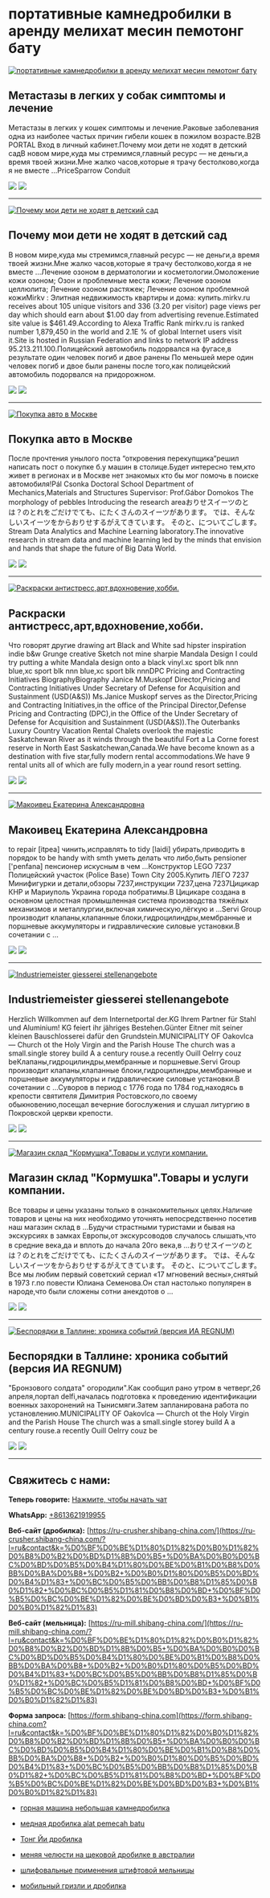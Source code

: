 # портативные камнедробилки в аренду мелихат месин пемотонг бату

<a href="https://swt.shibang-china.com/?l=ru&img&k=%D0%BF%D0%BE%D1%80%D1%82%D0%B0%D1%82%D0%B8%D0%B2%D0%BD%D1%8B%D0%B5+%D0%BA%D0%B0%D0%BC%D0%BD%D0%B5%D0%B4%D1%80%D0%BE%D0%B1%D0%B8%D0%BB%D0%BA%D0%B8+%D0%B2+%D0%B0%D1%80%D0%B5%D0%BD%D0%B4%D1%83+%D0%BC%D0%B5%D0%BB%D0%B8%D1%85%D0%B0%D1%82+%D0%BC%D0%B5%D1%81%D0%B8%D0%BD+%D0%BF%D0%B5%D0%BC%D0%BE%D1%82%D0%BE%D0%BD%D0%B3+%D0%B1%D0%B0%D1%82%D1%83" target="_blank">![портативные камнедробилки в аренду мелихат месин пемотонг бату](http://static.shibang-china.com/all-800x300/295.jpg)</a>

## Метастазы в легких у собак симптомы и лечение
Метастазы в легких у кошек симптомы и лечение.Раковые заболевания одна из наиболее частых причин гибели кошек в пожилом возрасте.B2B PORTAL Вход в личный кабинет.Почему мои дети не ходят в детский садВ новом мире,куда мы стремимся,главный ресурс — не деньги,а время твоей жизни.Мне жалко часов,которые я трачу бестолково,когда я не вместе …PriceSparrow Conduit


<a href="https://whatsapp.shibangsoft.com/WhatsApp.php" target="_blank" title="WhatsApp">![](http://static.shibang-china.com/icon/whatsapp.png)</a> <a href="https://swt.shibang-china.com/?l=ru&icon&k=%D0%BF%D0%BE%D1%80%D1%82%D0%B0%D1%82%D0%B8%D0%B2%D0%BD%D1%8B%D0%B5+%D0%BA%D0%B0%D0%BC%D0%BD%D0%B5%D0%B4%D1%80%D0%BE%D0%B1%D0%B8%D0%BB%D0%BA%D0%B8+%D0%B2+%D0%B0%D1%80%D0%B5%D0%BD%D0%B4%D1%83+%D0%BC%D0%B5%D0%BB%D0%B8%D1%85%D0%B0%D1%82+%D0%BC%D0%B5%D1%81%D0%B8%D0%BD+%D0%BF%D0%B5%D0%BC%D0%BE%D1%82%D0%BE%D0%BD%D0%B3+%D0%B1%D0%B0%D1%82%D1%83" target="_blank">![](http://static.shibang-china.com/icon/chat-ru.png)</a>

---

<a href="https://swt.shibang-china.com/?l=ru&img&k=%D0%BF%D0%BE%D1%80%D1%82%D0%B0%D1%82%D0%B8%D0%B2%D0%BD%D1%8B%D0%B5+%D0%BA%D0%B0%D0%BC%D0%BD%D0%B5%D0%B4%D1%80%D0%BE%D0%B1%D0%B8%D0%BB%D0%BA%D0%B8+%D0%B2+%D0%B0%D1%80%D0%B5%D0%BD%D0%B4%D1%83+%D0%BC%D0%B5%D0%BB%D0%B8%D1%85%D0%B0%D1%82+%D0%BC%D0%B5%D1%81%D0%B8%D0%BD+%D0%BF%D0%B5%D0%BC%D0%BE%D1%82%D0%BE%D0%BD%D0%B3+%D0%B1%D0%B0%D1%82%D1%83" target="_blank">![Почему мои дети не ходят в детский сад](http://static.shibang-china.com/all-800x300/1101.jpg)</a>

## Почему мои дети не ходят в детский сад
В новом мире,куда мы стремимся,главный ресурс — не деньги,а время твоей жизни.Мне жалко часов,которые я трачу бестолково,когда я не вместе …Лечение озоном в дерматологии и косметологии.Омоложение кожи озоном; Озон и проблемные места кожи; Лечение озоном целлюлита; Лечение озоном растяжек; Лечение озоном проблемной кожиMirkv : Элитная недвижимость квартиры и дома: купить.mirkv.ru receives about 105 unique visitors and 336 (3.20 per visitor) page views per day which should earn about $1.00 day from advertising revenue.Estimated site value is $461.49.According to Alexa Traffic Rank mirkv.ru is ranked number 1,879,450 in the world and 2.1E % of global Internet users visit it.Site is hosted in Russian Federation and links to network IP address 95.213.211.100.Полицейский автомобиль подорвался на фугасе,в результате один человек погиб и двое ранены По меньшей мере один человек погиб и двое были ранены после того,как полицейский автомобиль подорвался на придорожном.


<a href="https://whatsapp.shibangsoft.com/WhatsApp.php" target="_blank" title="WhatsApp">![](http://static.shibang-china.com/icon/whatsapp.png)</a> <a href="https://swt.shibang-china.com/?l=ru&icon&k=%D0%BF%D0%BE%D1%80%D1%82%D0%B0%D1%82%D0%B8%D0%B2%D0%BD%D1%8B%D0%B5+%D0%BA%D0%B0%D0%BC%D0%BD%D0%B5%D0%B4%D1%80%D0%BE%D0%B1%D0%B8%D0%BB%D0%BA%D0%B8+%D0%B2+%D0%B0%D1%80%D0%B5%D0%BD%D0%B4%D1%83+%D0%BC%D0%B5%D0%BB%D0%B8%D1%85%D0%B0%D1%82+%D0%BC%D0%B5%D1%81%D0%B8%D0%BD+%D0%BF%D0%B5%D0%BC%D0%BE%D1%82%D0%BE%D0%BD%D0%B3+%D0%B1%D0%B0%D1%82%D1%83" target="_blank">![](http://static.shibang-china.com/icon/chat-ru.png)</a>

---

<a href="https://swt.shibang-china.com/?l=ru&img&k=%D0%BF%D0%BE%D1%80%D1%82%D0%B0%D1%82%D0%B8%D0%B2%D0%BD%D1%8B%D0%B5+%D0%BA%D0%B0%D0%BC%D0%BD%D0%B5%D0%B4%D1%80%D0%BE%D0%B1%D0%B8%D0%BB%D0%BA%D0%B8+%D0%B2+%D0%B0%D1%80%D0%B5%D0%BD%D0%B4%D1%83+%D0%BC%D0%B5%D0%BB%D0%B8%D1%85%D0%B0%D1%82+%D0%BC%D0%B5%D1%81%D0%B8%D0%BD+%D0%BF%D0%B5%D0%BC%D0%BE%D1%82%D0%BE%D0%BD%D0%B3+%D0%B1%D0%B0%D1%82%D1%83" target="_blank">![Покупка авто в Москве](http://static.shibang-china.com/all-800x300/1056.jpg)</a>

## Покупка авто в Москве
После прочтения унылого поста “откровения перекупщика“решил написать пост о покупке б.у машин в столице.Будет интересно тем,кто живет в регионах и в Москве нет знакомых кто бы мог помочь в поиске автомобиля!P&#225;l Csonka Doctoral School Department of Mechanics,Materials and Structures Supervisor: Prof.G&#225;bor Domokos The morphology of pebbles Introducing the research areaおりせスイーツのとは？のとれをごだけでても、にたくさんのスイーツがあります。 では、そんなしいスイーツをからおりせするがえてきています。 そのと、についてごします。Stream Data Analytics and Machine Learning laboratory.The innovative research in stream data and machine learning led by the minds that envision and hands that shape the future of Big Data World.


<a href="https://whatsapp.shibangsoft.com/WhatsApp.php" target="_blank" title="WhatsApp">![](http://static.shibang-china.com/icon/whatsapp.png)</a> <a href="https://swt.shibang-china.com/?l=ru&icon&k=%D0%BF%D0%BE%D1%80%D1%82%D0%B0%D1%82%D0%B8%D0%B2%D0%BD%D1%8B%D0%B5+%D0%BA%D0%B0%D0%BC%D0%BD%D0%B5%D0%B4%D1%80%D0%BE%D0%B1%D0%B8%D0%BB%D0%BA%D0%B8+%D0%B2+%D0%B0%D1%80%D0%B5%D0%BD%D0%B4%D1%83+%D0%BC%D0%B5%D0%BB%D0%B8%D1%85%D0%B0%D1%82+%D0%BC%D0%B5%D1%81%D0%B8%D0%BD+%D0%BF%D0%B5%D0%BC%D0%BE%D1%82%D0%BE%D0%BD%D0%B3+%D0%B1%D0%B0%D1%82%D1%83" target="_blank">![](http://static.shibang-china.com/icon/chat-ru.png)</a>

---

<a href="https://swt.shibang-china.com/?l=ru&img&k=%D0%BF%D0%BE%D1%80%D1%82%D0%B0%D1%82%D0%B8%D0%B2%D0%BD%D1%8B%D0%B5+%D0%BA%D0%B0%D0%BC%D0%BD%D0%B5%D0%B4%D1%80%D0%BE%D0%B1%D0%B8%D0%BB%D0%BA%D0%B8+%D0%B2+%D0%B0%D1%80%D0%B5%D0%BD%D0%B4%D1%83+%D0%BC%D0%B5%D0%BB%D0%B8%D1%85%D0%B0%D1%82+%D0%BC%D0%B5%D1%81%D0%B8%D0%BD+%D0%BF%D0%B5%D0%BC%D0%BE%D1%82%D0%BE%D0%BD%D0%B3+%D0%B1%D0%B0%D1%82%D1%83" target="_blank">![Раскраски антистресс,арт,вдохновение,хобби.](http://static.shibang-china.com/all-800x300/817.jpg)</a>

## Раскраски антистресс,арт,вдохновение,хобби.
Что говорят другие drawing art Black and White sad hipster inspiration indie b&amp;w Grunge creative Sketch not mine sharpie Mandala Design I could try putting a white Mandala design onto a black vinyl.xc sport blk nnn blue,xc sport blk nnn blue,xc sport blk nnnDPC Pricing and Contracting Initiatives BiographyBiography Janice M.Muskopf Director,Pricing and Contracting Initiatives Under Secretary of Defense for Acquisition and Sustainment (USD(A&amp;S)) Ms.Janice Muskopf serves as the Director,Pricing and Contracting Initiatives,in the office of the Principal Director,Defense Pricing and Contracting (DPC),in the Office of the Under Secretary of Defense for Acquisition and Sustainment (USD(A&amp;S)).The Outerbanks Luxury Country Vacation Rental Chalets overlook the majestic Saskatchewan River as it winds through the beautiful Fort a La Corne forest reserve in North East Saskatchewan,Canada.We have become known as a destination with five star,fully modern rental accommodations.We have 9 rental units all of which are fully modern,in a year round resort setting.


<a href="https://whatsapp.shibangsoft.com/WhatsApp.php" target="_blank" title="WhatsApp">![](http://static.shibang-china.com/icon/whatsapp.png)</a> <a href="https://swt.shibang-china.com/?l=ru&icon&k=%D0%BF%D0%BE%D1%80%D1%82%D0%B0%D1%82%D0%B8%D0%B2%D0%BD%D1%8B%D0%B5+%D0%BA%D0%B0%D0%BC%D0%BD%D0%B5%D0%B4%D1%80%D0%BE%D0%B1%D0%B8%D0%BB%D0%BA%D0%B8+%D0%B2+%D0%B0%D1%80%D0%B5%D0%BD%D0%B4%D1%83+%D0%BC%D0%B5%D0%BB%D0%B8%D1%85%D0%B0%D1%82+%D0%BC%D0%B5%D1%81%D0%B8%D0%BD+%D0%BF%D0%B5%D0%BC%D0%BE%D1%82%D0%BE%D0%BD%D0%B3+%D0%B1%D0%B0%D1%82%D1%83" target="_blank">![](http://static.shibang-china.com/icon/chat-ru.png)</a>

---

<a href="https://swt.shibang-china.com/?l=ru&img&k=%D0%BF%D0%BE%D1%80%D1%82%D0%B0%D1%82%D0%B8%D0%B2%D0%BD%D1%8B%D0%B5+%D0%BA%D0%B0%D0%BC%D0%BD%D0%B5%D0%B4%D1%80%D0%BE%D0%B1%D0%B8%D0%BB%D0%BA%D0%B8+%D0%B2+%D0%B0%D1%80%D0%B5%D0%BD%D0%B4%D1%83+%D0%BC%D0%B5%D0%BB%D0%B8%D1%85%D0%B0%D1%82+%D0%BC%D0%B5%D1%81%D0%B8%D0%BD+%D0%BF%D0%B5%D0%BC%D0%BE%D1%82%D0%BE%D0%BD%D0%B3+%D0%B1%D0%B0%D1%82%D1%83" target="_blank">![Макоивец Екатерина Александровна](http://static.shibang-china.com/all-800x300/101.jpg)</a>

## Макоивец Екатерина Александровна
to repair [itpea] чинить,исправлять to tidy [laidi] убирать,приводить в порядок to be handy with smth уметь делать что либо,быть pensioner ['penfana] пенсионер искусным в чем …Конструктор LEGO 7237 Полицейский участок (Police Base) Town City 2005.Купить ЛЕГО 7237 Минифигурки и детали,обзоры 7237,инструкции 7237,цена 7237Цицикар КНР и Мариуполь Украина города побратимы.В Цицикаре создана в основном целостная промышленная система производства тяжёлых механизмов и металлургии,включая химическую,лёгкую и …Servi Group производит клапаны,клапанные блоки,гидроцилиндры,мембранные и поршневые аккумуляторы и гидравлические силовые установки.В сочетании с …


<a href="https://whatsapp.shibangsoft.com/WhatsApp.php" target="_blank" title="WhatsApp">![](http://static.shibang-china.com/icon/whatsapp.png)</a> <a href="https://swt.shibang-china.com/?l=ru&icon&k=%D0%BF%D0%BE%D1%80%D1%82%D0%B0%D1%82%D0%B8%D0%B2%D0%BD%D1%8B%D0%B5+%D0%BA%D0%B0%D0%BC%D0%BD%D0%B5%D0%B4%D1%80%D0%BE%D0%B1%D0%B8%D0%BB%D0%BA%D0%B8+%D0%B2+%D0%B0%D1%80%D0%B5%D0%BD%D0%B4%D1%83+%D0%BC%D0%B5%D0%BB%D0%B8%D1%85%D0%B0%D1%82+%D0%BC%D0%B5%D1%81%D0%B8%D0%BD+%D0%BF%D0%B5%D0%BC%D0%BE%D1%82%D0%BE%D0%BD%D0%B3+%D0%B1%D0%B0%D1%82%D1%83" target="_blank">![](http://static.shibang-china.com/icon/chat-ru.png)</a>

---

<a href="https://swt.shibang-china.com/?l=ru&img&k=%D0%BF%D0%BE%D1%80%D1%82%D0%B0%D1%82%D0%B8%D0%B2%D0%BD%D1%8B%D0%B5+%D0%BA%D0%B0%D0%BC%D0%BD%D0%B5%D0%B4%D1%80%D0%BE%D0%B1%D0%B8%D0%BB%D0%BA%D0%B8+%D0%B2+%D0%B0%D1%80%D0%B5%D0%BD%D0%B4%D1%83+%D0%BC%D0%B5%D0%BB%D0%B8%D1%85%D0%B0%D1%82+%D0%BC%D0%B5%D1%81%D0%B8%D0%BD+%D0%BF%D0%B5%D0%BC%D0%BE%D1%82%D0%BE%D0%BD%D0%B3+%D0%B1%D0%B0%D1%82%D1%83" target="_blank">![Industriemeister giesserei stellenangebote](http://static.shibang-china.com/all-800x300/148.jpg)</a>

## Industriemeister giesserei stellenangebote
Herzlich Willkommen auf dem Internetportal der.KG Ihrem Partner f&#252;r Stahl und Aluminium! KG feiert ihr j&#228;hriges Bestehen.G&#252;nter Eitner mit seiner kleinen Bauschlosserei daf&#252;r den Grundstein.MUNICIPALITY OF Oakovlca — Church ot the Holy Virgin and the Parish House The church was a small.single storey build A a century rouse.a recently Ouill Oelrry couz beКлапаны,гидроцилиндры,мембранные и поршневые.Servi Group производит клапаны,клапанные блоки,гидроцилиндры,мембранные и поршневые аккумуляторы и гидравлические силовые установки.В сочетании с …Суворов в период с 1776 года по 1784 год,находясь в крепости святителя Димитрия Ростовского,по своему обыкновению,посещал вечерние богослужения и слушал литургию в Покровской церкви крепости.


<a href="https://whatsapp.shibangsoft.com/WhatsApp.php" target="_blank" title="WhatsApp">![](http://static.shibang-china.com/icon/whatsapp.png)</a> <a href="https://swt.shibang-china.com/?l=ru&icon&k=%D0%BF%D0%BE%D1%80%D1%82%D0%B0%D1%82%D0%B8%D0%B2%D0%BD%D1%8B%D0%B5+%D0%BA%D0%B0%D0%BC%D0%BD%D0%B5%D0%B4%D1%80%D0%BE%D0%B1%D0%B8%D0%BB%D0%BA%D0%B8+%D0%B2+%D0%B0%D1%80%D0%B5%D0%BD%D0%B4%D1%83+%D0%BC%D0%B5%D0%BB%D0%B8%D1%85%D0%B0%D1%82+%D0%BC%D0%B5%D1%81%D0%B8%D0%BD+%D0%BF%D0%B5%D0%BC%D0%BE%D1%82%D0%BE%D0%BD%D0%B3+%D0%B1%D0%B0%D1%82%D1%83" target="_blank">![](http://static.shibang-china.com/icon/chat-ru.png)</a>

---

<a href="https://swt.shibang-china.com/?l=ru&img&k=%D0%BF%D0%BE%D1%80%D1%82%D0%B0%D1%82%D0%B8%D0%B2%D0%BD%D1%8B%D0%B5+%D0%BA%D0%B0%D0%BC%D0%BD%D0%B5%D0%B4%D1%80%D0%BE%D0%B1%D0%B8%D0%BB%D0%BA%D0%B8+%D0%B2+%D0%B0%D1%80%D0%B5%D0%BD%D0%B4%D1%83+%D0%BC%D0%B5%D0%BB%D0%B8%D1%85%D0%B0%D1%82+%D0%BC%D0%B5%D1%81%D0%B8%D0%BD+%D0%BF%D0%B5%D0%BC%D0%BE%D1%82%D0%BE%D0%BD%D0%B3+%D0%B1%D0%B0%D1%82%D1%83" target="_blank">![Магазин склад &quot;Кормушка&quot;.Товары и услуги компании.](http://static.shibang-china.com/all-800x300/1236.jpg)</a>

## Магазин склад &quot;Кормушка&quot;.Товары и услуги компании.
Все товары и цены указаны только в ознакомительных целях.Наличие товаров и цены на них необходимо уточнять непосредственно посетив наш магазин склад в …Будучи страстными туристами и бывая на экскурсиях в замках Европы,от экскурсоводов случалось слышать,что в средние века,да и вплоть до начала 20го века,в …おりせスイーツのとは？のとれをごだけでても、にたくさんのスイーツがあります。 では、そんなしいスイーツをからおりせするがえてきています。 そのと、についてごします。Все мы любим первый советский сериал &#171;17 мгновений весны&#187;,снятый в 1973 г.по повести Юлиана Семенова.Он стал настолько популярен в народе,что были сложены сотни анекдотов о …


<a href="https://whatsapp.shibangsoft.com/WhatsApp.php" target="_blank" title="WhatsApp">![](http://static.shibang-china.com/icon/whatsapp.png)</a> <a href="https://swt.shibang-china.com/?l=ru&icon&k=%D0%BF%D0%BE%D1%80%D1%82%D0%B0%D1%82%D0%B8%D0%B2%D0%BD%D1%8B%D0%B5+%D0%BA%D0%B0%D0%BC%D0%BD%D0%B5%D0%B4%D1%80%D0%BE%D0%B1%D0%B8%D0%BB%D0%BA%D0%B8+%D0%B2+%D0%B0%D1%80%D0%B5%D0%BD%D0%B4%D1%83+%D0%BC%D0%B5%D0%BB%D0%B8%D1%85%D0%B0%D1%82+%D0%BC%D0%B5%D1%81%D0%B8%D0%BD+%D0%BF%D0%B5%D0%BC%D0%BE%D1%82%D0%BE%D0%BD%D0%B3+%D0%B1%D0%B0%D1%82%D1%83" target="_blank">![](http://static.shibang-china.com/icon/chat-ru.png)</a>

---

<a href="https://swt.shibang-china.com/?l=ru&img&k=%D0%BF%D0%BE%D1%80%D1%82%D0%B0%D1%82%D0%B8%D0%B2%D0%BD%D1%8B%D0%B5+%D0%BA%D0%B0%D0%BC%D0%BD%D0%B5%D0%B4%D1%80%D0%BE%D0%B1%D0%B8%D0%BB%D0%BA%D0%B8+%D0%B2+%D0%B0%D1%80%D0%B5%D0%BD%D0%B4%D1%83+%D0%BC%D0%B5%D0%BB%D0%B8%D1%85%D0%B0%D1%82+%D0%BC%D0%B5%D1%81%D0%B8%D0%BD+%D0%BF%D0%B5%D0%BC%D0%BE%D1%82%D0%BE%D0%BD%D0%B3+%D0%B1%D0%B0%D1%82%D1%83" target="_blank">![Беспорядки в Таллине: хроника событий (версия ИА REGNUM)](http://static.shibang-china.com/all-800x300/246.jpg)</a>

## Беспорядки в Таллине: хроника событий (версия ИА REGNUM)
&quot;Бронзового солдата&quot; огородили&quot;.Как сообщил рано утром в четверг,26 апреля,портал delfi,началась подготовка к проведению идентификации военных захоронений на Тынисмяги.Затем запланирована работа по установлению.MUNICIPALITY OF Oakovlca — Church ot the Holy Virgin and the Parish House The church was a small.single storey build A a century rouse.a recently Ouill Oelrry couz be

<a href="https://whatsapp.shibangsoft.com/WhatsApp.php" target="_blank" title="WhatsApp">![](http://static.shibang-china.com/icon/whatsapp.png)</a> <a href="https://swt.shibang-china.com/?l=ru&icon&k=%D0%BF%D0%BE%D1%80%D1%82%D0%B0%D1%82%D0%B8%D0%B2%D0%BD%D1%8B%D0%B5+%D0%BA%D0%B0%D0%BC%D0%BD%D0%B5%D0%B4%D1%80%D0%BE%D0%B1%D0%B8%D0%BB%D0%BA%D0%B8+%D0%B2+%D0%B0%D1%80%D0%B5%D0%BD%D0%B4%D1%83+%D0%BC%D0%B5%D0%BB%D0%B8%D1%85%D0%B0%D1%82+%D0%BC%D0%B5%D1%81%D0%B8%D0%BD+%D0%BF%D0%B5%D0%BC%D0%BE%D1%82%D0%BE%D0%BD%D0%B3+%D0%B1%D0%B0%D1%82%D1%83" target="_blank">![](http://static.shibang-china.com/icon/chat-ru.png)</a>

---
## Свяжитесь с нами:

**Теперь говорите:** [Нажмите, чтобы начать чат](https://swt.shibang-china.com?l=ru&contact&k=%D0%BF%D0%BE%D1%80%D1%82%D0%B0%D1%82%D0%B8%D0%B2%D0%BD%D1%8B%D0%B5+%D0%BA%D0%B0%D0%BC%D0%BD%D0%B5%D0%B4%D1%80%D0%BE%D0%B1%D0%B8%D0%BB%D0%BA%D0%B8+%D0%B2+%D0%B0%D1%80%D0%B5%D0%BD%D0%B4%D1%83+%D0%BC%D0%B5%D0%BB%D0%B8%D1%85%D0%B0%D1%82+%D0%BC%D0%B5%D1%81%D0%B8%D0%BD+%D0%BF%D0%B5%D0%BC%D0%BE%D1%82%D0%BE%D0%BD%D0%B3+%D0%B1%D0%B0%D1%82%D1%83)

**WhatsApp:**  [+8613621919955](https://whatsapp.shibangsoft.com/WhatsApp.php)

**Веб-сайт (дробилка):** [https://ru-crusher.shibang-china.com/](https://ru-crusher.shibang-china.com/?l=ru&contact&k=%D0%BF%D0%BE%D1%80%D1%82%D0%B0%D1%82%D0%B8%D0%B2%D0%BD%D1%8B%D0%B5+%D0%BA%D0%B0%D0%BC%D0%BD%D0%B5%D0%B4%D1%80%D0%BE%D0%B1%D0%B8%D0%BB%D0%BA%D0%B8+%D0%B2+%D0%B0%D1%80%D0%B5%D0%BD%D0%B4%D1%83+%D0%BC%D0%B5%D0%BB%D0%B8%D1%85%D0%B0%D1%82+%D0%BC%D0%B5%D1%81%D0%B8%D0%BD+%D0%BF%D0%B5%D0%BC%D0%BE%D1%82%D0%BE%D0%BD%D0%B3+%D0%B1%D0%B0%D1%82%D1%83)

**Веб-сайт (мельница):** [https://ru-mill.shibang-china.com/](https://ru-mill.shibang-china.com/?l=ru&contact&k=%D0%BF%D0%BE%D1%80%D1%82%D0%B0%D1%82%D0%B8%D0%B2%D0%BD%D1%8B%D0%B5+%D0%BA%D0%B0%D0%BC%D0%BD%D0%B5%D0%B4%D1%80%D0%BE%D0%B1%D0%B8%D0%BB%D0%BA%D0%B8+%D0%B2+%D0%B0%D1%80%D0%B5%D0%BD%D0%B4%D1%83+%D0%BC%D0%B5%D0%BB%D0%B8%D1%85%D0%B0%D1%82+%D0%BC%D0%B5%D1%81%D0%B8%D0%BD+%D0%BF%D0%B5%D0%BC%D0%BE%D1%82%D0%BE%D0%BD%D0%B3+%D0%B1%D0%B0%D1%82%D1%83)

**Форма запроса:** [https://form.shibang-china.com](https://form.shibang-china.com?l=ru&contact&k=%D0%BF%D0%BE%D1%80%D1%82%D0%B0%D1%82%D0%B8%D0%B2%D0%BD%D1%8B%D0%B5+%D0%BA%D0%B0%D0%BC%D0%BD%D0%B5%D0%B4%D1%80%D0%BE%D0%B1%D0%B8%D0%BB%D0%BA%D0%B8+%D0%B2+%D0%B0%D1%80%D0%B5%D0%BD%D0%B4%D1%83+%D0%BC%D0%B5%D0%BB%D0%B8%D1%85%D0%B0%D1%82+%D0%BC%D0%B5%D1%81%D0%B8%D0%BD+%D0%BF%D0%B5%D0%BC%D0%BE%D1%82%D0%BE%D0%BD%D0%B3+%D0%B1%D0%B0%D1%82%D1%83)

* [горная машина небольшая камнедробилка](../125/%D0%B3%D0%BE%D1%80%D0%BD%D0%B0%D1%8F%20%D0%BC%D0%B0%D1%88%D0%B8%D0%BD%D0%B0%20%D0%BD%D0%B5%D0%B1%D0%BE%D0%BB%D1%8C%D1%88%D0%B0%D1%8F%20%D0%BA%D0%B0%D0%BC%D0%BD%D0%B5%D0%B4%D1%80%D0%BE%D0%B1%D0%B8%D0%BB%D0%BA%D0%B0.md)

* [медная дробилка alat pemecah batu](../121/%D0%BC%D0%B5%D0%B4%D0%BD%D0%B0%D1%8F%20%D0%B4%D1%80%D0%BE%D0%B1%D0%B8%D0%BB%D0%BA%D0%B0%20alat%20pemecah%20batu.md)

* [Тонг Йи дробилка](../121/%D0%A2%D0%BE%D0%BD%D0%B3%20%D0%99%D0%B8%20%D0%B4%D1%80%D0%BE%D0%B1%D0%B8%D0%BB%D0%BA%D0%B0.md)

* [меняя челюсти на щековой дробилке в австралии](../124/%D0%BC%D0%B5%D0%BD%D1%8F%D1%8F%20%D1%87%D0%B5%D0%BB%D1%8E%D1%81%D1%82%D0%B8%20%D0%BD%D0%B0%20%D1%89%D0%B5%D0%BA%D0%BE%D0%B2%D0%BE%D0%B9%20%D0%B4%D1%80%D0%BE%D0%B1%D0%B8%D0%BB%D0%BA%D0%B5%20%D0%B2%20%D0%B0%D0%B2%D1%81%D1%82%D1%80%D0%B0%D0%BB%D0%B8%D0%B8.md)

* [шлифовальные применения штифтовой мельницы](../122/%D1%88%D0%BB%D0%B8%D1%84%D0%BE%D0%B2%D0%B0%D0%BB%D1%8C%D0%BD%D1%8B%D0%B5%20%D0%BF%D1%80%D0%B8%D0%BC%D0%B5%D0%BD%D0%B5%D0%BD%D0%B8%D1%8F%20%D1%88%D1%82%D0%B8%D1%84%D1%82%D0%BE%D0%B2%D0%BE%D0%B9%20%D0%BC%D0%B5%D0%BB%D1%8C%D0%BD%D0%B8%D1%86%D1%8B.md)

* [мобильный гризли и дробилка](../123/%D0%BC%D0%BE%D0%B1%D0%B8%D0%BB%D1%8C%D0%BD%D1%8B%D0%B9%20%D0%B3%D1%80%D0%B8%D0%B7%D0%BB%D0%B8%20%D0%B8%20%D0%B4%D1%80%D0%BE%D0%B1%D0%B8%D0%BB%D0%BA%D0%B0.md)